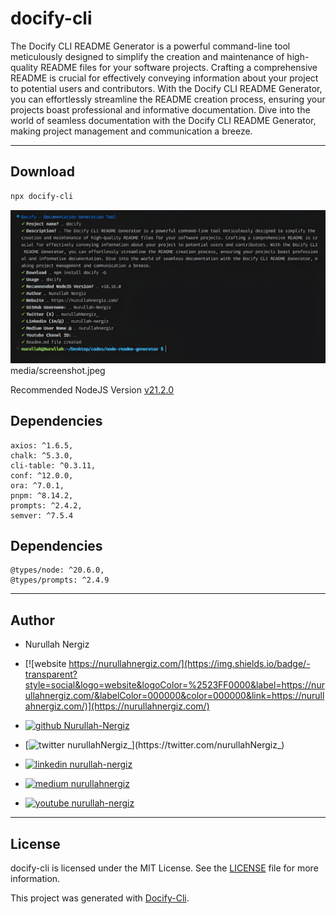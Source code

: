 # docify-cli

The Docify CLI README Generator is a powerful command-line tool meticulously designed to simplify the creation and maintenance of high-quality README files for your software projects. Crafting a comprehensive README is crucial for effectively conveying information about your project to potential users and contributors. With the Docify CLI README Generator, you can effortlessly streamline the README creation process, ensuring your projects boast professional and informative documentation. Dive into the world of seamless documentation with the Docify CLI README Generator, making project management and communication a breeze.

---

## Download

```bash
npx docify-cli
```

![media/screenshot.jpeg](media/screenshot.jpeg)
media/screenshot.jpeg

Recommended NodeJS Version [v21.2.0](https://nodejs.org/dist/v21.2.0)

## Dependencies

 	axios: ^1.6.5,
	chalk: ^5.3.0,
	cli-table: ^0.3.11,
	conf: ^12.0.0,
	ora: ^7.0.1,
	pnpm: ^8.14.2,
	prompts: ^2.4.2,
	semver: ^7.5.4
	
## Dependencies

 	@types/node: ^20.6.0,
	@types/prompts: ^2.4.9
	

---

## Author

 - Nurullah Nergiz

- [![website https://nurullahnergiz.com/](https://img.shields.io/badge/-transparent?style=social&logo=website&logoColor=%2523FF0000&label=https://nurullahnergiz.com/&labelColor=000000&color=000000&link=https://nurullahnergiz.com/)](https://nurullahnergiz.com/)

- [![github Nurullah-Nergiz](https://img.shields.io/badge/-transparent?style=social&logo=github&logoColor=%2523FF0000&label=Nurullah-Nergiz&labelColor=000000&color=000000&link=https://github.com/Nurullah-Nergiz)](https://github.com/Nurullah-Nergiz)

- [![twitter nurullahNergiz_](https://img.shields.io/badge/-transparent?style=social&logo=twitter&logoColor=%2523FF0000&label=nurullahNergiz_&labelColor=000000&color=000000&link=https://twitter.com/nurullahNergiz_)](https://twitter.com/nurullahNergiz_)

- [![linkedin nurullah-nergiz](https://img.shields.io/badge/-transparent?style=social&logo=linkedin&logoColor=%2523FF0000&label=nurullah-nergiz&labelColor=000000&color=000000&link=https://linkedin.com/in/nurullah-nergiz)](https://linkedin.com/in/nurullah-nergiz)

- [![medium nurullahnergiz](https://img.shields.io/badge/-transparent?style=social&logo=medium&logoColor=%2523FF0000&label=nurullahnergiz&labelColor=000000&color=000000&link=https://medium.com/nurullahnergiz)](https://medium.com/nurullahnergiz)

- [![youtube nurullah-nergiz](https://img.shields.io/badge/-transparent?style=social&logo=youtube&logoColor=%2523FF0000&label=nurullah-nergiz&labelColor=000000&color=000000&link=https://youtube.com/@nurullah-nergiz)](https://youtube.com/@nurullah-nergiz)

---
## License
 docify-cli is licensed under the MIT License. See the [LICENSE](LICENSE) file for more information.




This project was generated with [Docify-Cli](https://www.npmjs.com/package/docify-cli).
